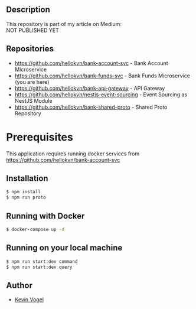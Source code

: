 ## Description

This repository is part of my article on Medium:  
NOT PUBLISHED YET

## Repositories

- https://github.com/hellokvn/bank-account-svc - Bank Account Microservice
- https://github.com/hellokvn/bank-funds-svc - Bank Funds Microservice (you are here)
- https://github.com/hellokvn/bank-api-gateway - API Gateway
- https://github.com/hellokvn/nestjs-event-sourcing - Event Sourcing as NestJS Module
- https://github.com/hellokvn/bank-shared-proto - Shared Proto Repository

# Prerequisites

This application requires running docker services from https://github.com/hellokvn/bank-account-svc

## Installation

```bash
$ npm install
$ npm run proto
```

## Running with Docker

```bash
$ docker-compose up -d
```

## Running on your local machine

```bash
$ npm run start:dev command
$ npm run start:dev query
```

## Author

- [Kevin Vogel](https://medium.com/@hellokevinvogel)
